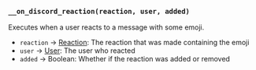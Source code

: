 ### `__on_discord_reaction(reaction, user, added)`

Executes when a user reacts to a message with some emoji.

* `reaction` -> [Reaction](/values/reaction.md): The reaction that was made containing the emoji
* `user` -> [User](/values/user.md): The user who reacted
* `added` -> Boolean: Whether if the reaction was added or removed